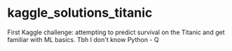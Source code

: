 # kaggle_solutions_titanic
First Kaggle challenge: attempting to predict survival on the Titanic and get familiar with ML basics.
Tbh I don't know Python - Q